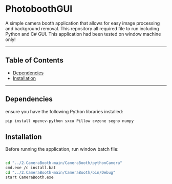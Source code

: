 # PhotoboothGUI

A simple camera booth application that allows for easy image processing and background removal. This repository all required file to run including Python and C# GUI.
This application had been tested on window machine only!

---

## Table of Contents
- [Dependencies](#dependencies)
- [Installation](#installation)

---

## Dependencies

ensure you have the following Python libraries installed:

```bash
pip install opencv-python sxcu Pillow cvzone segno numpy
```

## Installation

Before running the application, run window batch file:

```bash

cd "../2.CameraBooth-main/CameraBooth/pythonCamera"
cmd.exe /c install.bat
cd "../2.CameraBooth-main/CameraBooth/bin/Debug"
start CameraBooth.exe
```
